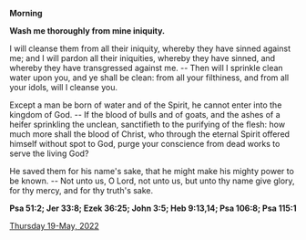 **Morning**

**Wash me thoroughly from mine iniquity.**
 
I will cleanse them from all their iniquity, whereby they have sinned against me; and I will pardon all their iniquities, whereby they have sinned, and whereby they have transgressed against me. -- Then will I sprinkle clean water upon you, and ye shall be clean: from all your filthiness, and from all your idols, will I cleanse you.
 
Except a man be born of water and of the Spirit, he cannot enter into the kingdom of God. -- If the blood of bulls and of goats, and the ashes of a heifer sprinkling the unclean, sanctifieth to the purifying of the flesh: how much more shall the blood of Christ, who through the eternal Spirit offered himself without spot to God, purge your conscience from dead works to serve the living God?
 
He saved them for his name's sake, that he might make his mighty power to be known. -- Not unto us, O Lord, not unto us, but unto thy name give glory, for thy mercy, and for thy truth's sake.  

**Psa 51:2; Jer 33:8; Ezek 36:25; John 3:5; Heb 9:13,14; Psa 106:8; Psa 115:1**

[Thursday 19-May, 2022](https://t.me/daily_light)
